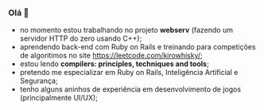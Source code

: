 ### Olá 👋

- no momento estou trabalhando no projeto **webserv** (fazendo um servidor HTTP do zero usando C++);
- aprendendo back-end com Ruby on Rails e treinando para competições de algoritimos no site https://leetcode.com/kirowhisky/;
- estou lendo **compilers: principles, techniques and tools**;
- pretendo me especializar em Ruby on Rails, Inteligência Artificial e Segurança;
- tenho alguns aninhos de experiência em desenvolvimento de jogos (principalmente UI/UX);
